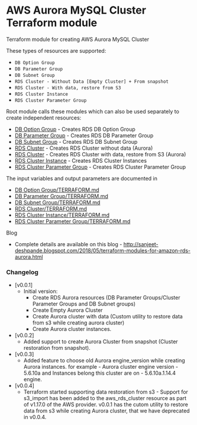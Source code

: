 AWS Aurora MySQL Cluster Terraform module
===========

Terraform module for creating AWS Aurora MySQL Cluster

These types of resources are supported:
- `DB Option Group`
- `DB Parameter Group`
- `DB Subnet Group`
- `RDS Cluster - Without Data [Empty Cluster] + From snapshot`
- `RDS Cluster - With data, restore from S3`
- `RDS Cluster Instance`
- `RDS Cluster Parameter Group`

Root module calls these modules which can also be used separately to create independent resources:
* [DB Option Group](https://github.com/sanjeet-deshpande/tf-aws-aurora/tree/master/db_option_group) - Creates RDS DB Option Group
* [DB Parameter Group](https://github.com/sanjeet-deshpande/tf-aws-aurora/tree/master/db_parameter_group) - Creates RDS DB Parameter Group
* [DB Subnet Group](https://github.com/sanjeet-deshpande/tf-aws-aurora/tree/master/db_subnet_group) - Creates RDS DB Subnet Group
* [RDS Cluster](https://github.com/sanjeet-deshpande/tf-aws-aurora/tree/master/rds_cluster) - Creates RDS Cluster without data (Aurora)
* [RDS Cluster](https://github.com/sanjeet-deshpande/tf-aws-aurora/tree/master/rds_cluster_restore_data_from_s3) - Creates RDS Cluster with data, restore from S3 (Aurora)
* [RDS Cluster Instance](https://github.com/sanjeet-deshpande/tf-aws-aurora/tree/master/rds_cluster_instance) - Creates RDS Cluster Instances
* [RDS Cluster Parameter Group](https://github.com/sanjeet-deshpande/tf-aws-aurora/tree/master/rds_cluster_parameter_group) - Creates RDS Cluster Parameter Group

The input variables and output parameters are documented in
* [DB Option Group/TERRAFORM.md](https://github.com/sanjeet-deshpande/tf-aws-aurora/blob/master/db_option_group/TERRAFORM.md)
* [DB Parameter Group/TERRAFORM.md](https://github.com/sanjeet-deshpande/tf-aws-aurora/blob/master/db_parameter_group/TERRAFORM.md)
* [DB Subnet Group/TERRAFORM.md](https://github.com/sanjeet-deshpande/tf-aws-aurora/blob/master/db_subnet_group/TERRAFORM.md)
* [RDS Cluster/TERRAFORM.md](https://github.com/sanjeet-deshpande/tf-aws-aurora/blob/master/rds_cluster/TERRAFORM.md)
* [RDS Cluster Instance/TERRAFORM.md](https://github.com/sanjeet-deshpande/tf-aws-aurora/blob/master/rds_cluster_instance/TERRAFORM.md)
* [RDS Cluster Parameter Group/TERRAFORM.md](https://github.com/sanjeet-deshpande/tf-aws-aurora/blob/master/rds_cluster_parameter_group/TERRAFORM.md)

Blog
- Complete details are available on this blog - http://sanjeet-deshpande.blogspot.com/2018/05/terraform-modules-for-amazon-rds-aurora.html

### Changelog

- [v0.0.1] 
   - Initial version:
     - Create RDS Aurora resources (DB Parameter Groups/Cluster Parameter Groups and DB Subnet groups)
     - Create Empty Aurora Cluster
     - Create Aurora cluster with data (Custom utility to restore data from s3 while creating aurora cluster)
     - Create Aurora cluster instances.
- [v0.0.2] 
   - Added support to create Aurora Cluster from snapshot (Cluster restoration from snapshot).
- [v0.0.3]
   - Added feature to choose old Aurora engine_version while creating Aurora instances. for example - Aurora cluster engine version - 5.6.10a and Instances belong this cluster are on - 5.6.10a.1.14.4 engine.
- [v0.0.4]
   - Terraform started supporting data restoration from s3 - Support for s3_import has been added to the aws_rds_cluster resource as part of  v1.17.0 of the AWS provider. v0.0.1 has the cutom utility to restore data from s3 while creating Aurora cluster, that we have deprecated in v0.0.4.
